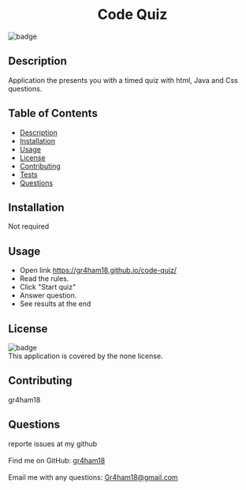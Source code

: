 
<h1 align="center"> Code Quiz </h1>
  
![badge](https://img.shields.io/badge/license-none-brightgreen)<br />

## Description
 Application the presents you with a timed quiz with html, Java and Css questions.


## Table of Contents
- [Description](#description)
- [Installation](#installation)
- [Usage](#usage)
- [License](#license)
- [Contributing](#contributing)
- [Tests](#tests)
- [Questions](#questions)

## Installation
Not required

## Usage
-  Open link https://gr4ham18.github.io/code-quiz/
 - Read the rules.
 - Click "Start quiz"
 - Answer question.
 - See results at the end

## License
![badge](https://img.shields.io/badge/license-none-brightgreen)
<br />
This application is covered by the none license. 

## Contributing
 gr4ham18



## Questions
 reporte issues at my github<br />
<br />
Find me on GitHub: [gr4ham18](https://github.com/gr4ham18)<br />
<br />
 Email me with any questions: Gr4ham18@gmail.com<br /><br />


    